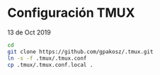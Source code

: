 # Configuración TMUX

13 de Oct 2019

```bash
cd
git clone https://github.com/gpakosz/.tmux.git
ln -s -f .tmux/.tmux.conf
cp .tmux/.tmux.conf.local .
```

